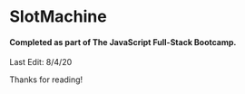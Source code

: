 # SlotMachine

#### Completed as part of The JavaScript Full-Stack Bootcamp.

Last Edit: 8/4/20

Thanks for reading!
